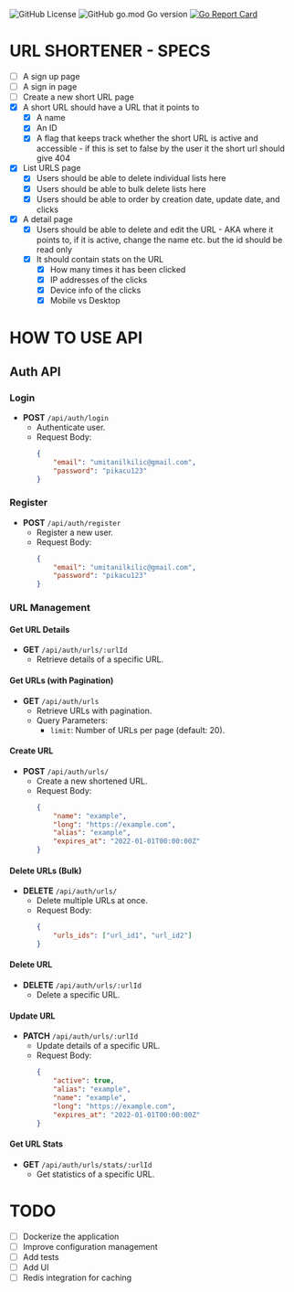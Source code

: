 ![GitHub License](https://img.shields.io/github/license/umitanilkilic/advanced-url-shortener)
![GitHub go.mod Go version](https://img.shields.io/github/go-mod/go-version/umitanilkilic/advanced-url-shortener)
[![Go Report Card](https://goreportcard.com/badge/github.com/umitanilkilic/advanced-url-shortener)](https://goreportcard.com/report/github.com/umitanilkilic/advanced-url-shortener)

# URL SHORTENER - SPECS

- [ ] A sign up page
- [ ] A sign in page
- [ ] Create a new short URL page
- [x] A short URL should have a URL that it points to 
   - [x] A name
   - [x] An ID 
   - [x] A flag that keeps track whether the short URL is active and accessible - if this is set to false by the user it the short url should give 404
- [x] List URLS page
   - [x] Users should be able to delete individual lists here 
   - [x] Users should be able to bulk delete lists here
   - [x] Users should be able to order by creation date, update date, and clicks
- [x] A detail page 
   - [x] Users should be able to delete and edit the URL - AKA where it points to, if it is active, change the name etc. but the id should be read only
   - [x] It should contain stats on the URL
      - [x] How many times it has been clicked
      - [x] IP addresses of the clicks 
      - [x] Device info of the clicks 
      - [x] Mobile vs Desktop

# HOW TO USE API

## Auth API

### Login
- **POST** `/api/auth/login`
  - Authenticate user.
  - Request Body:
    ```json
    {
        "email": "umitanilkilic@gmail.com",
        "password": "pikacu123"
    }
    ```

### Register
- **POST** `/api/auth/register`
  - Register a new user.
  - Request Body:
    ```json
    {
        "email": "umitanilkilic@gmail.com",
        "password": "pikacu123"
    }
    ```

### URL Management

#### Get URL Details
- **GET** `/api/auth/urls/:urlId`
  - Retrieve details of a specific URL.

#### Get URLs (with Pagination)
- **GET** `/api/auth/urls`
  - Retrieve URLs with pagination.
  - Query Parameters:
    - `limit`: Number of URLs per page (default: 20).

#### Create URL
- **POST** `/api/auth/urls/`
  - Create a new shortened URL.
  - Request Body:
    ```json
    {
        "name": "example",
        "long": "https://example.com",
        "alias": "example",
        "expires_at": "2022-01-01T00:00:00Z"
    }
    ```

#### Delete URLs (Bulk)
- **DELETE** `/api/auth/urls/`
  - Delete multiple URLs at once.
  - Request Body:
    ```json
    {
        "urls_ids": ["url_id1", "url_id2"]
    }
    ```

#### Delete URL
- **DELETE** `/api/auth/urls/:urlId`
  - Delete a specific URL.

#### Update URL
- **PATCH** `/api/auth/urls/:urlId`
  - Update details of a specific URL.
  - Request Body:
    ```json
    {
        "active": true,
        "alias": "example",
        "name": "example",
        "long": "https://example.com",
        "expires_at": "2022-01-01T00:00:00Z"
    }
    ```

#### Get URL Stats
- **GET** `/api/auth/urls/stats/:urlId`
  - Get statistics of a specific URL.




# TODO
- [ ] Dockerize the application
- [ ] Improve configuration management
- [ ] Add tests
- [ ] Add UI
- [ ] Redis integration for caching

